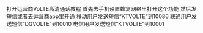 打开运营商VoLTE高清通话教程
首先去手机设置蜂窝网络里打开这个功能
然后发短信或者去运营商app里开通
移动用户发送短信“KTVOLTE”到10086
联通用户发送短信“DGVOLTE”到10010
电信用户发送短信“KTVOLTE”到10001

